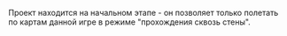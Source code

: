 Проект находится на начальном этапе - он позволяет только полетать по картам данной игре в режиме "прохождения сквозь стены".